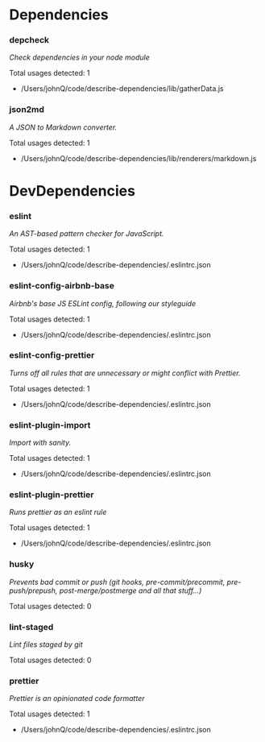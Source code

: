 # Dependencies

### **depcheck**


_Check dependencies in your node module_


Total usages detected: 1


 - /Users/johnQ/code/describe-dependencies/lib/gatherData.js

### **json2md**


_A JSON to Markdown converter._


Total usages detected: 1


 - /Users/johnQ/code/describe-dependencies/lib/renderers/markdown.js

# DevDependencies

### **eslint**


_An AST-based pattern checker for JavaScript._


Total usages detected: 1


 - /Users/johnQ/code/describe-dependencies/.eslintrc.json

### **eslint-config-airbnb-base**


_Airbnb's base JS ESLint config, following our styleguide_


Total usages detected: 1


 - /Users/johnQ/code/describe-dependencies/.eslintrc.json

### **eslint-config-prettier**


_Turns off all rules that are unnecessary or might conflict with Prettier._


Total usages detected: 1


 - /Users/johnQ/code/describe-dependencies/.eslintrc.json

### **eslint-plugin-import**


_Import with sanity._


Total usages detected: 1


 - /Users/johnQ/code/describe-dependencies/.eslintrc.json

### **eslint-plugin-prettier**


_Runs prettier as an eslint rule_


Total usages detected: 1


 - /Users/johnQ/code/describe-dependencies/.eslintrc.json

### **husky**


_Prevents bad commit or push (git hooks, pre-commit/precommit, pre-push/prepush, post-merge/postmerge and all that stuff...)_


Total usages detected: 0



### **lint-staged**


_Lint files staged by git_


Total usages detected: 0



### **prettier**


_Prettier is an opinionated code formatter_


Total usages detected: 1


 - /Users/johnQ/code/describe-dependencies/.eslintrc.json
